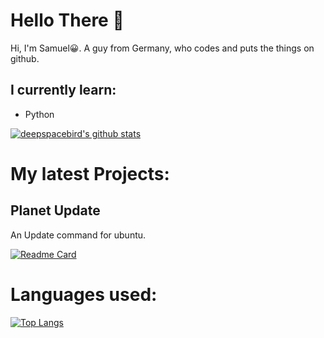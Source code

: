 # Hello There 👋

Hi, I'm Samuel😀.
 A guy from Germany, who codes and puts the things on github.
 
 ## I currently learn:
 - Python
 
 
 
[![deepspacebird's github stats](https://github-readme-stats.vercel.app/api?username=deepspacebird&show_icons=true&theme=onedark)](https://github.com/deepspacebird)


# My latest Projects:
## Planet Update
An Update command for ubuntu.


[![Readme Card](https://github-readme-stats.vercel.app/api/pin/?username=deepspacebird&repo=planet-update&show_owner=true&theme=onedark)](https://github.com/anuraghazra/github-readme-stats)

# Languages used:

[![Top Langs](https://github-readme-stats.vercel.app/api/top-langs/?username=deepspacebird&layout=compact&theme=onedark)](https://github.com/anuraghazra/github-readme-stats)
